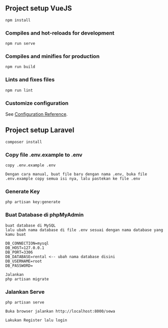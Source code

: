 ## Project setup VueJS

```
npm install
```

### Compiles and hot-reloads for development

```
npm run serve
```

### Compiles and minifies for production

```
npm run build
```

### Lints and fixes files

```
npm run lint
```

### Customize configuration

See [Configuration Reference](https://cli.vuejs.org/config/).


## Project setup Laravel

```
composer install
```

### Copy file .env.example to .env

```
copy .env.example .env
```

```
Dengan cara manual, buat file baru dengan nama .env, buka file .env.example copy semua isi nya, lalu pastekan ke file .env
```

### Generate Key

```
php artisan key:generate
```

### Buat Database di phpMyAdmin

```
buat database di MySQL
lalu ubah nama database di file .env sesuai dengan nama database yang kamu buat

DB_CONNECTION=mysql
DB_HOST=127.0.0.1
DB_PORT=3306
DB_DATABASE=rental <-- ubah nama database disini
DB_USERNAME=root
DB_PASSWORD=

Jalankan
php artisan migrate
```

### Jalankan Serve
```
php artisan serve
```

```
Buka browser jalankan http://localhost:8000/sewa

Lakukan Register lalu login
```